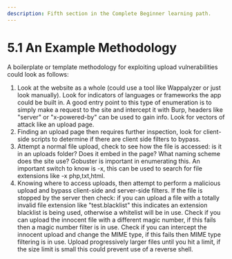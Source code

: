 ```yaml
---
description: Fifth section in the Complete Beginner learning path.
---
```


# 5.1 An Example Methodology

A boilerplate or template methodology for exploiting upload vulnerabilities could look as follows:

1. Look at the website as a whole (could use a tool like Wappalyzer or just look manually). Look for indicators of languages or frameworks the app could be built in. A good entry point to this type of enumeration is to simply make a request to the site and intercept it with Burp, headers like "server" or "x-powered-by" can be used to gain info. Look for vectors of attack like an upload page.
2. Finding an upload page then requires further inspection, look for client-side scripts to determine if there are client side filters to bypass.&#x20;
3. Attempt a normal file upload, check to see how the file is accessed: is it in an uploads folder? Does it embed in the page? What naming scheme does the site use? Gobuster is important in enumerating this. An important switch to know is -x, this can be used to search for file extensions like -x php,txt,html.&#x20;
4. Knowing where to access uploads, then attempt to perform a malicious upload and bypass client-side and server-side filters. If the file is stopped by the server then check: if you can upload a file with a totally invalid file extension like "test.blacklist" this indicates an extension blacklist is being used, otherwise a whitelist will be in use. Check if you can upload the innocent file with a different magic number, if this fails then a magic number filter is in use. Check if you can intercept the innocent upload and change the MIME type, if this fails then MIME type filtering is in use. Upload progressively larger files until you hit a limit, if the size limit is small this could prevent use of a reverse shell.

